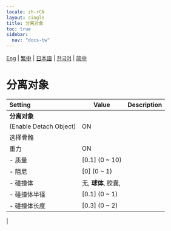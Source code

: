 ```yaml
---
locale: zh-rCN
layout: single
title: 分离对象
toc: true
sidebar:
  nav: "docs-tw"
---
```

[Eng](/dancexr/menu/2025.4/stage/detach_object) | [繁中](/tw/dancexr/menu/2025.4/stage/detach_object) | [日本語](/jp/dancexr/menu/2025.4/stage/detach_object) | [한국어](/kr/dancexr/menu/2025.4/stage/detach_object) | [简中](/zh/dancexr/menu/2025.4/stage/detach_object)

# 分离对象



| Setting | Value | Description |
| :--- | --- | :--- |
|**分离对象** | | 
| (Enable Detach Object) | ON | 
| 选择骨骼 || 
| 重力 | ON | 
|- 质量 | [0.1] (0 ~ 10) | 
|- 阻尼 | [0] (0 ~ 1) | 
|- 碰撞体 | 无, **球体**, 胶囊,  | 
|- 碰撞体半径 | [0.1] (0 ~ 1) | 
|- 碰撞体长度 | [0.3] (0 ~ 2) | 
|
